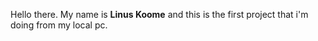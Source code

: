 Hello there. My name is **Linus Koome** and this is the first project that i'm doing from my local pc.
